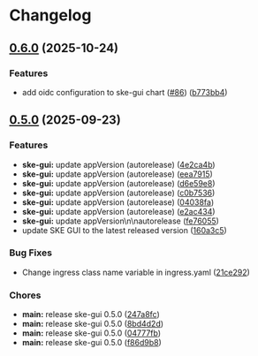 # Changelog

## [0.6.0](https://github.com/syntasso/helm-charts/compare/ske-gui-v0.5.0...ske-gui-v0.6.0) (2025-10-24)


### Features

* add oidc configuration to ske-gui chart  ([#86](https://github.com/syntasso/helm-charts/issues/86)) ([b773bb4](https://github.com/syntasso/helm-charts/commit/b773bb4529f567dc7ff202c6acec9a5cb250fd46))

## [0.5.0](https://github.com/syntasso/helm-charts/compare/ske-gui-0.4.0...ske-gui-v0.5.0) (2025-09-23)


### Features

* **ske-gui:** update appVersion (autorelease) ([4e2ca4b](https://github.com/syntasso/helm-charts/commit/4e2ca4beb9b4ec91c32f2e26e4abb61bbb0dfc20))
* **ske-gui:** update appVersion (autorelease) ([eea7915](https://github.com/syntasso/helm-charts/commit/eea79153dcf0cf7280829b090edd576310e0b23f))
* **ske-gui:** update appVersion (autorelease) ([d6e59e8](https://github.com/syntasso/helm-charts/commit/d6e59e8dca931d9b732e8632b2dafb39c68195b3))
* **ske-gui:** update appVersion (autorelease) ([c0b7536](https://github.com/syntasso/helm-charts/commit/c0b7536e9a4bf4387f7857f17a62a7b0cda273ab))
* **ske-gui:** update appVersion (autorelease) ([04038fa](https://github.com/syntasso/helm-charts/commit/04038fa8e7f132bb349a765eb0029d62c65fcaf8))
* **ske-gui:** update appVersion (autorelease) ([e2ac434](https://github.com/syntasso/helm-charts/commit/e2ac43424b834ee2e1bc73e9d42f1e7aab10411a))
* **ske-gui:** update appVersion\n\nautorelease ([fe76055](https://github.com/syntasso/helm-charts/commit/fe760553c4ca03cba3fb0a3d4fd6594d21f2b40b))
* update SKE GUI to the latest released version ([160a3c5](https://github.com/syntasso/helm-charts/commit/160a3c563c066f776032877a1669414b759b8c27))


### Bug Fixes

* Change ingress class name variable in ingress.yaml ([21ce292](https://github.com/syntasso/helm-charts/commit/21ce2926de549595d7fc2a9d64e7bb23ee03d9ef))


### Chores

* **main:** release ske-gui 0.5.0 ([247a8fc](https://github.com/syntasso/helm-charts/commit/247a8fcbbeb68544eafc9db141594494267dfb19))
* **main:** release ske-gui 0.5.0 ([8bd4d2d](https://github.com/syntasso/helm-charts/commit/8bd4d2d0e3cd50a0106d78a178c15250a42cf784))
* **main:** release ske-gui 0.5.0 ([04777fb](https://github.com/syntasso/helm-charts/commit/04777fb4b1b5d22ce1c21f996735205fac890e78))
* **main:** release ske-gui 0.5.0 ([f86d9b8](https://github.com/syntasso/helm-charts/commit/f86d9b80284555baffb6cac68dc82502b4a66359))
